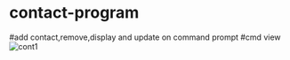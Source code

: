 # contact-program
#add contact,remove,display and  update on command prompt
#cmd view
![cont1](https://user-images.githubusercontent.com/48016001/55089783-f7f71f00-50d3-11e9-98fb-4b3d421d1a07.PNG)
